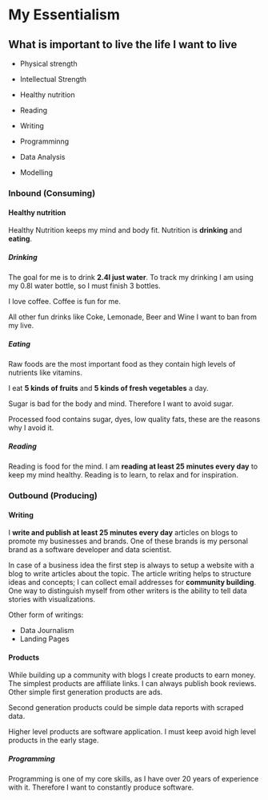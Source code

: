 # My Essentialism

## What is important to live the life I want to live

- Physical strength

- Intellectual Strength

- Healthy nutrition

- Reading

- Writing

- Programminng

- Data Analysis

- Modelling


### Inbound (Consuming)

#### Healthy nutrition

Healthy Nutrition keeps my mind and body fit. Nutrition is __drinking__ and __eating__.

##### Drinking

The goal for me is to drink __2.4l just water__. To track my drinking I am using my 0.8l water bottle, so I must finish 3 bottles.

I love coffee. Coffee is fun for me. 

All other fun drinks like Coke, Lemonade, Beer and Wine I want to ban from my live.

##### Eating

Raw foods are the most important food as they contain high levels of nutrients like vitamins.

I eat __5 kinds of fruits__ and __5 kinds of fresh vegetables__ a day.

Sugar is bad for the body and mind. Therefore I want to avoid sugar.

Processed food contains sugar, dyes, low quality fats, these are the reasons why I avoid it.

##### Reading

Reading is food for the mind. I am __reading at least 25 minutes every day__ to keep my mind healthy. Reading is to learn, to relax and for inspiration.

### Outbound (Producing)

#### Writing

I __write and publish at least 25 minutes every day__ articles on blogs to promote my businesses and brands. One of these brands is my personal brand as a software developer and data scientist.

In case of a business idea the first step is always to setup a website with a blog to write articles about the topic. The article writing helps to structure ideas and concepts; I can collect email addresses for __community building__. One way to distinguish myself from other writers is the ability to tell data stories with visualizations.

Other form of writings:

- Data Journalism
- Landing Pages

#### Products

While building up a community with blogs I create products to earn money. The simplest products are affiliate links. I can always publish book reviews. Other simple first generation products are ads.

Second generation products could be simple data reports with scraped data.

Higher level products are software application. I must keep avoid high level products in the early stage.

##### Programming

Programming is one of my core skills, as I have over 20 years of experience with it. Therefore I want to constantly produce software.
